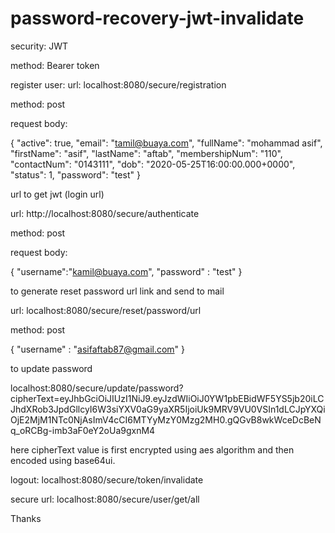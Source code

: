 # password-recovery-jwt-invalidate

security: JWT

method: Bearer token

register user:
url: localhost:8080/secure/registration

method: post

request body:

{
    "active": true,
    "email": "tamil@buaya.com",
    "fullName": "mohammad asif",
    "firstName": "asif",
    "lastName": "aftab",
    "membershipNum": "110",
    "contactNum": "0143111",
    "dob": "2020-05-25T16:00:00.000+0000",
    "status": 1,
    "password": "test"
  }



url to get jwt (login url)

url: http://localhost:8080/secure/authenticate

method: post

request body:

{
	"username":"kamil@buaya.com",
	"password" : "test"
}




to generate reset password url link and send to mail

url: localhost:8080/secure/reset/password/url

method: post

{
	"username" : "asifaftab87@gmail.com"
}


to update password

localhost:8080/secure/update/password?
cipherText=eyJhbGciOiJIUzI1NiJ9.eyJzdWIiOiJ0YW1pbEBidWF5YS5jb20iLCJhdXRob3JpdGllcyI6W3siYXV0aG9yaXR5IjoiUk9MRV9VU0VSIn1dLCJpYXQiOjE2MjM1NTc0NjAsImV4cCI6MTYyMzY0Mzg2MH0.gQGvB8wkWceDcBeNq_oRCBg-imb3aF0eY2oUa9gxnM4

here cipherText value is first encrypted using aes algorithm and then encoded using base64ui.

logout: localhost:8080/secure/token/invalidate


secure url: localhost:8080/secure/user/get/all

Thanks

